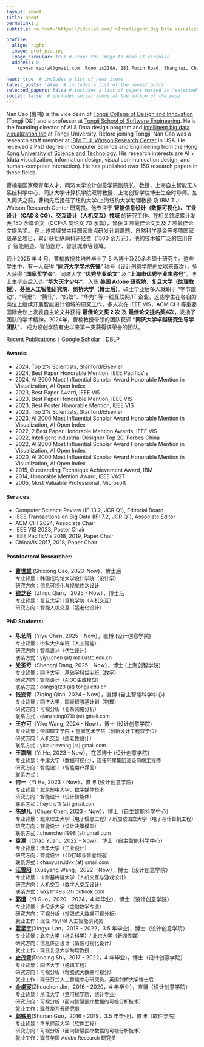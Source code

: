 ```yaml
---
layout: about
title: about
permalink: /
subtitle: <a href='https://idvxlab.com/'>Intelligent Big Data Visualization Lab</a>, <a href='https://en.tongji.edu.cn/'>Tongji University</a>

profile:
  align: right
  image: prof_pic.jpg
  image_circular: true # crops the image to make it circular
  address: >
    <p>nan.cao(at)gmail.com, Room is218A, 281 Fuxin Road, Shanghai, China</p>

news: true  # includes a list of news items
latest_posts: false  # includes a list of the newest posts
selected_papers: false # includes a list of papers marked as "selected={true}"
social: false  # includes social icons at the bottom of the page
---
```

Nan Cao (曹楠) is the vice dean of [Tongji College of Design and Innovation](https://tjdi.tongji.edu.cn/) (Tongji D&I) and a professor at [Tongji School of Software Engineering](https://sse.tongji.edu.cn/index.htm). He is the founding director of AI & Data design program and [intelligent big data visualization lab](https://idvxlab.com/) at Tongji University. Before joining Tongji, Nan Cao was a research staff member at [IBM T. J. Watson Research Center](https://research.ibm.com/labs/watson/) in USA. He received a PhD degree in Computer Science and Engineering from the [Hong Kong University of Science and Technology](https://hkust.edu.hk/). His research interests are AI + (data visualization, information design, visual communication design, and human-computer interaction). He has published over 150 research papers in these fields.

曹楠是国家级青年人才，同济大学设计创意学院副院长、教授，上海自主智能无人系统科学中心、同济大学计算机学院双聘教授，上海创智学院博士生全时导师。加入同济之前，曹楠先后担任了纽约大学/上海纽约大学助理教授 及 IBM T.J. Watson Research Center 研究员。他专注于 **智能信息设计（数据可视化）、工业设计（CAD & CG）、交互设计（人机交互）领域** 的研究工作。在相关领域累计发表 150 余篇论文（CCF-A 类论文 70 余篇），曾获 3 项最佳论文奖及 7 项最佳论文提名奖。 在上述领域曾主持国家重点研发计划课题、自然科学基金等多项国家级基金项目，累计获批纵向科研经费（1500 余万元）。他的技术被广泛的应用在了 智能制造、智慧医疗、智慧城市等领域。

截止2025 年 4 月，曹楠教授共培养毕业了 5 名博士及20余名硕士研究生。这些学生中，有一人获得 “**同济大学学术先锋**” 称号（设计创意学院创立以来首次），多人获得 “**国家奖学金**”、同济大学 “**优秀毕业论文**” 及 “**上海市优秀毕业生称号**”。博士生毕业后入选 **“华为天才少年”**、入职 **美国 Adobe 研究院**、**复旦大学（助理教授）**、**芬兰人工智能研究院**、**剑桥大学（博士后）**。硕士毕业后多人就职于 “字节跳动”、“阿里”、“腾讯”、“蚂蚁”、“华为” 等一线互联网/IT 企业。这些学生在各自的岗位上继续开展智能设计领域的研究工作，多人次在 IEEE VIS，ACM CHI 等重要国际会议上发表自主论文并获得 **最佳论文奖 2 次** 及 **最佳论文提名奖4次**，发扬了团队的学术精神。2024年，曹楠教授带领的团队获评 **“同济大学卓越研究生导学团队”**， 成为设创学院有史以来第一支获得该荣誉的团队。

[Recent Publications](https://idvxlab.com/publication.html) <code>|</code> [Google Scholar](https://scholar.google.com/citations?user=5I0mFcsAAAAJ) <code>|</code> [DBLP](https://dblp.org/pid/66/5146-1.html)

#### Awards:
- 2024, Top 2% Scientists, Stanford/Elsevier
- 2024, Best Paper Honorable Mention, IEEE PacificVis
- 2024, AI 2000 Most Influential Scholar Award Honorable Mention in Visualization, AI Open Index
- 2023, Best Paper Award, IEEE VIS
- 2023, Best Paper Honorable Mention, IEEE VIS
- 2023, Best Poster Honorable Mention, IEEE VIS
- 2023, Top 2% Scientists, Stanford/Elsevier
- 2023, AI 2000 Most Influential Scholar Award Honorable Mention in Visualization, AI Open Index
- 2022, 2 Best Paper Honorable Mention Awards, IEEE VIS
- 2022, Intelligent Industrial Designer Top 20, Forbes China
- 2022, AI 2000 Most Influential Scholar Award Honorable Mention in Visualization, AI Open Index
- 2020, AI 2000 Most Influential Scholar Award Honorable Mention in Visualization, AI Open Index
- 2015, Outstanding Technique Achievement Award, IBM
- 2014, Honorable Mention Award, IEEE VAST
- 2005, Most Valuable Professional, Microsoft  

#### Services:
- Computer Science Review (IF:13.2, JCR Q1), Editorial Board
- IEEE Transactions on Big Data (IF: 7.2, JCR Q1), Associate Editor
- ACM CHI 2024, Associate Chair
- IEEE VIS 2023, Poster Chair
- IEEE PacificVis 2018, 2019, Paper Chair
- ChinaVis 2017, 2018, Paper Chair

#### Postdoctoral Researcher: 
- [**曹世雄**](https://tjdi.tongji.edu.cn/TeacherDetail.do?id=5387&lang=_cn) (Shixiong Cao, 2023-Now)，博士后 <br>
   <font size=2>专业背景：韩国成均馆大学设计学院（设计学）<br>
  研究方向：信息可视化与视觉传达设计 </font>
- [**钱芝谷**](https://zhiguqian.github.io/)（Zhigu Qian， 2025 - Now），博士后 <br>
  <font size=2>专业背景：复旦大学计算机学院（人机交互）<br>
  研究方向：智能人机交互（适老化设计）</font>

#### PhD Students: 
- **陈艺雨**（Yiyu Chen, 2025 - Now），直博 (设计创意学院) <br>
  <font size=2>专业背景：中科大少年班（人工智能）<br>
  研究方向：智能设计（仿生设计）<br>
  联系方式：yiyu.chen (at) mail.ustc.edu.cn</font>
- **党圣奇**（Shengqi Dang, 2025 - Now），博士 (上海创智学院) <br>
  <font size=2>专业背景：同济大学，基础学科拔尖班（数学） <br>
  研究方向：智能设计（AIGC生成模型） <br>
  联系方式：dangsq123 (at) tongji.edu.cn</font>
- **钱姿青**（Ziqing Qian, 2024 - Now），直博 (自主智能科学中心) <br>
  <font size=2>专业背景：同济大学，国豪班强基计划（物理） <br>
  研究方向：可视分析（复杂网络分析） <br>
  联系方式：qianziqing0719 (at) gmail.com </font>
- **王亦可**（Yike Wang, 2024 - Now），博士 (设计创意学院) <br>
  <font size=2>专业背景：帝国理工学院 + 皇家艺术学院（创新设计工程双学位） <br>
  研究方向：人机交互（适老性设计）<br>
  联系方式：yklauriewang (at) gmail.com</font>
- **王嘉喆**（Yi He, 2023 - Now），在职博士 (设计创意学院) <br>
  <font size=2>专业背景：牛津大学（数据可视化），现任阿里集团高级前端工程师 <br>
  研究方向：智能设计（智能用户界面）<br>
  联系方式：</font>
- **何一**（Yi He, 2023 - Now），直博 (设计创意学院) <br>
  <font size=2>专业背景：北京邮电大学，数字媒体技术 <br>
  研究方向：智能设计（设计智能体）<br>
  联系方式：heyi.hy11 (at) gmail.com</font>
- **陈楚儿**（Chuer Chen, 2023 - Now），博士（自主智能科学中心） <br>
  <font size=2>专业背景：北京理工大学（电子信息工程）/ 新加坡国立大学（电子与计算机工程）<br>
  研究方向：智能设计（设计决策模型）<br>
  联系方式：chuerchen1998 (at) gmail.com</font>
- **袁潮**（Chao Yuan，2022 - Now），博士（自主智能科学中心）<br>
  <font size=2>专业背景：清华大学（工业设计）<br>
  研究方向：智能设计（4D打印与智能制造）<br>
  联系方式：chaoyuan.idvx (at) gmail.com </font>
- [**汪雪阳**](https://lenawang07.wixsite.com/website)（Xueyang Wang，2022 - Now），博士（设计创意学院）<br>
  <font size=2>专业背景：卡耐基梅隆大学（人机交互与游戏设计）<br>
  研究方向：人机交互（数字人交互设计）<br>
  联系方式：wxy111493 (at) outlook.com</font>
- [**郭熠**](https://scholar.google.ca/citations?user=9fDFvb8AAAAJ&hl=en)（Yi Guo，2020 - 2024，4 年毕业），博士（设计创意学院）<br>
  <font size=2>专业背景：多伦多大学（金融数学专业）<br>
  研究方向：可视分析（增强式大数据可视分析）<br>
  就业工作：现任 PayPal 人工智能研究员
  </font>
- [**蓝星宇**](https://olivialan.github.io/)(Xingyu Lan，2018 - 2022，3.5 年毕业)，博士（设计创意学院）<br>
  <font size=2>专业背景：北京大学（社会科学）/ 北京大学（新闻传媒）<br>
  研究方向：信息传达设计（情感可视化设计）<br>
  就业工作：现任复旦大学助理教授</font>
- [**史丹青**](https://sdq.github.io/)(Danqing Shi，2017 - 2022，4 年毕业)，博士（设计创意学院）<br>
  <font size=2>专业背景：同济大学（通讯工程）<br>
  研究方向：可视分析（增强式大数据可视分）<br>
  就业工作：现任芬兰人工智能中心研究员，英国剑桥大学博士后</font>
- [**金卓宸**](https://scholar.google.ca/citations?user=Iq-HlisAAAAJ&hl=zh-CN)(Zhuochen Jin，2016 - 2020，4 年毕业），直博（设计创意学院）<br>
  <font size=2>专业背景：浙江大学（竺可桢学院，统计专业）<br>
  研究方向：可视分析（面向智慧医疗数据的可视分析技术） <br>
  就业工作：现任华为云研究员</font>
- [**郭姝男**](https://research.adobe.com/person/shunan-guo/)(Shunan Guo，2016 - 2019，3.5 年毕业)，直博（软件学院）<br>
  <font size=2>专业背景：华东师范大学（软件工程）<br>
  研究方向：可视分析（面向智慧医疗数据的可视分析技术）<br>
  就业工作：现任美国 Adobe Research 研究员</font>
